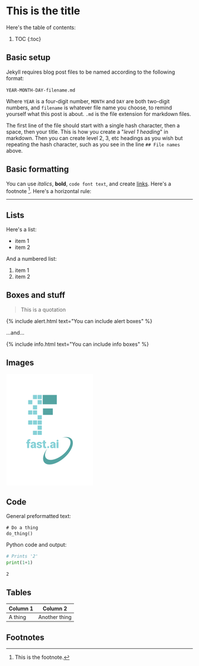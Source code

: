 # This is the title

Here's the table of contents:

1. TOC
{:toc}

## Basic setup

Jekyll requires blog post files to be named according to the following format:

`YEAR-MONTH-DAY-filename.md`

Where `YEAR` is a four-digit number, `MONTH` and `DAY` are both two-digit numbers, and `filename` is whatever file name you choose, to remind yourself what this post is about. `.md` is the file extension for markdown files.

The first line of the file should start with a single hash character, then a space, then your title. This is how you create a "*level 1 heading*" in markdown. Then you can create level 2, 3, etc headings as you wish but repeating the hash character, such as you see in the line `## File names` above.

## Basic formatting

You can use *italics*, **bold**, `code font text`, and create [links](https://www.markdownguide.org/cheat-sheet/). Here's a footnote [^1]. Here's a horizontal rule:

---

## Lists

Here's a list:

- item 1
- item 2

And a numbered list:

1. item 1
1. item 2

## Boxes and stuff

> This is a quotation

{% include alert.html text="You can include alert boxes" %}

...and...

{% include info.html text="You can include info boxes" %}

## Images

![](/images/logo.png "fast.ai's logo")

## Code

General preformatted text:

    # Do a thing
    do_thing()

Python code and output:

```python
# Prints '2'
print(1+1)
```

    2

## Tables

| Column 1 | Column 2 |
|-|-|
| A thing | Another thing |

## Footnotes

[^1]: This is the footnote.

